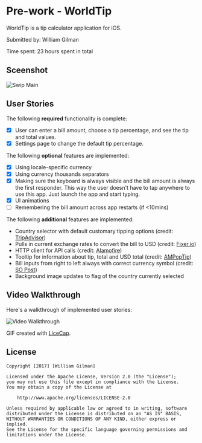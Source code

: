 # Pre-work - WorldTip

WorldTip is a tip calculator application for iOS.

Submitted by: William Gilman

Time spent: 23 hours spent in total

## Sceenshot
<img src='http://i.imgur.com/NV9m4Jq.png' title='Swip Main' width='' alt='Swip Main' />

## User Stories

The following **required** functionality is complete:

* [x] User can enter a bill amount, choose a tip percentage, and see the tip and total values.
* [x] Settings page to change the default tip percentage.

The following **optional** features are implemented:
* [x] Using locale-specific currency
* [x] Using currency thousands separators
* [x] Making sure the keyboard is always visible and the bill amount is always the first responder. This way the user doesn't have to tap anywhere to use this app. Just launch the app and start typing.
* [x] UI animations
* [ ] Remembering the bill amount across app restarts (if <10mins)

The following **additional** features are implemented:

- Country selector with default customary tipping options (credit: [TripAdvisor](https://www.tripadvisor.com/))
- Pulls in current exchange rates to convert the bill to USD (credit: [Fixer.io](http://fixer.io/))
- HTTP client for API calls (credit: [Alamofire](https://github.com/Alamofire/Alamofire))
- Tooltip for information about tip, total and USD total (credit: [AMPopTip](https://github.com/andreamazz/AMPopTip))
- Bill inputs from right to left always with correct currency symbol (credit: [SO Post](http://stackoverflow.com/questions/29782982/how-to-input-currency-format-on-a-text-field-from-right-to-left-using-swift))
- Background image updates to flag of the country currently selected

## Video Walkthrough

Here's a walkthrough of implemented user stories:

<img src='http://i.imgur.com/mH016vm.gif' title='Video Walkthrough' width='' alt='Video Walkthrough' />

GIF created with [LiceCap](http://www.cockos.com/licecap/).

## License

    Copyright [2017] [William Gilman]

    Licensed under the Apache License, Version 2.0 (the "License");
    you may not use this file except in compliance with the License.
    You may obtain a copy of the License at

        http://www.apache.org/licenses/LICENSE-2.0

    Unless required by applicable law or agreed to in writing, software
    distributed under the License is distributed on an "AS IS" BASIS,
    WITHOUT WARRANTIES OR CONDITIONS OF ANY KIND, either express or implied.
    See the License for the specific language governing permissions and
    limitations under the License.
